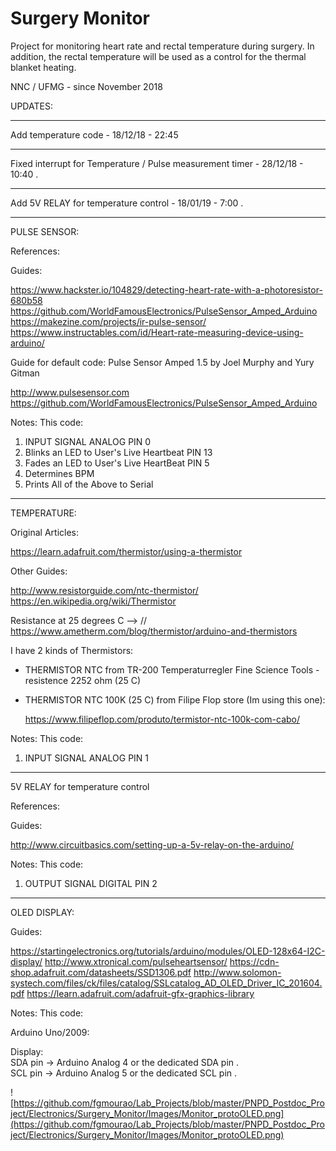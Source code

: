 # Surgery Monitor
   
Project for monitoring heart rate and rectal temperature during surgery. In addition, the rectal temperature will be used as a control for the thermal blanket heating.
   
NNC / UFMG - since November 2018   

UPDATES:   

-----   

Add temperature code - 18/12/18 - 22:45

-----

Fixed interrupt for Temperature / Pulse measurement timer - 28/12/18 - 10:40 . 

-----

Add 5V RELAY for temperature control - 18/01/19 - 7:00 . 

--------------------------------------------------------------------------------

PULSE SENSOR:

References:

Guides:

   https://www.hackster.io/104829/detecting-heart-rate-with-a-photoresistor-680b58
   https://github.com/WorldFamousElectronics/PulseSensor_Amped_Arduino 
   https://makezine.com/projects/ir-pulse-sensor/
   https://www.instructables.com/id/Heart-rate-measuring-device-using-arduino/

Guide for default code:
Pulse Sensor Amped 1.5    by Joel Murphy and Yury Gitman  
  
   http://www.pulsesensor.com
   https://github.com/WorldFamousElectronics/PulseSensor_Amped_Arduino

Notes:
This code:
1) INPUT SIGNAL ANALOG PIN 0
2) Blinks an LED to User's Live Heartbeat   PIN 13
2) Fades an LED to User's Live HeartBeat    PIN 5
3) Determines BPM
4) Prints All of the Above to Serial

-----------------------------------------------------------------------------------------------------------

TEMPERATURE:

Original Articles:

   https://learn.adafruit.com/thermistor/using-a-thermistor

Other Guides:

   http://www.resistorguide.com/ntc-thermistor/
   https://en.wikipedia.org/wiki/Thermistor

Resistance at 25 degrees C --> // https://www.ametherm.com/blog/thermistor/arduino-and-thermistors

I have 2 kinds of Thermistors: 

- THERMISTOR NTC from TR-200 Temperaturregler Fine Science Tools - resistence 2252 ohm (25 C)
- THERMISTOR NTC 100K (25 C) from Filipe Flop store (Im using this one): 

   https://www.filipeflop.com/produto/termistor-ntc-100k-com-cabo/

Notes:
This code:
1) INPUT SIGNAL ANALOG PIN 1

--------------------------------------------------------------------------------

5V RELAY for temperature control

References:

Guides:
        
   http://www.circuitbasics.com/setting-up-a-5v-relay-on-the-arduino/
        
Notes:
This code:
1) OUTPUT SIGNAL DIGITAL PIN 2

--------------------------------------------------------------------------------
OLED DISPLAY:

Guides:
     
   https://startingelectronics.org/tutorials/arduino/modules/OLED-128x64-I2C-display/
   http://www.xtronical.com/pulseheartsensor/
   https://cdn-shop.adafruit.com/datasheets/SSD1306.pdf
   http://www.solomon-systech.com/files/ck/files/catalog/SSLcatalog_AD_OLED_Driver_IC_201604.pdf
   https://learn.adafruit.com/adafruit-gfx-graphics-library

Notes:
This code:

Arduino Uno/2009:

Display:  
SDA pin   -> Arduino Analog 4 or the dedicated SDA pin .     
SCL pin   -> Arduino Analog 5 or the dedicated SCL pin . 


![https://github.com/fgmourao/Lab_Projects/blob/master/PNPD_Postdoc_Project/Electronics/Surgery_Monitor/Images/Monitor_protoOLED.png](https://github.com/fgmourao/Lab_Projects/blob/master/PNPD_Postdoc_Project/Electronics/Surgery_Monitor/Images/Monitor_protoOLED.png)
